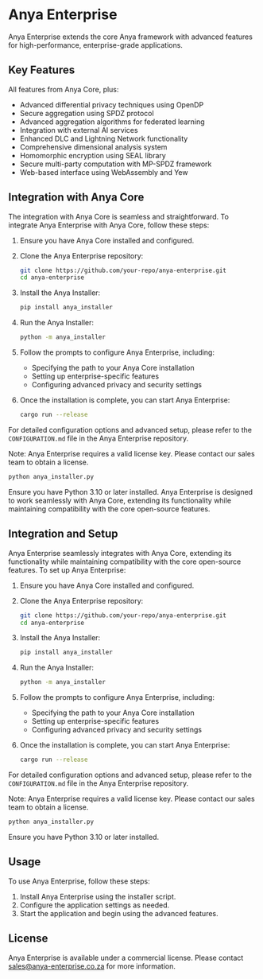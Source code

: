 # Anya Enterprise

Anya Enterprise extends the core Anya framework with advanced features for high-performance, enterprise-grade applications.

## Key Features

All features from Anya Core, plus:

- Advanced differential privacy techniques using OpenDP
- Secure aggregation using SPDZ protocol
- Advanced aggregation algorithms for federated learning
- Integration with external AI services
- Enhanced DLC and Lightning Network functionality
- Comprehensive dimensional analysis system
- Homomorphic encryption using SEAL library
- Secure multi-party computation with MP-SPDZ framework
- Web-based interface using WebAssembly and Yew

## Integration with Anya Core

The integration with Anya Core is seamless and straightforward. To integrate Anya Enterprise with Anya Core, follow these steps:

1. Ensure you have Anya Core installed and configured.

2. Clone the Anya Enterprise repository:

   ```bash
   git clone https://github.com/your-repo/anya-enterprise.git
   cd anya-enterprise
   ```

3. Install the Anya Installer:

   ```bash
   pip install anya_installer
   ```

4. Run the Anya Installer:

   ```bash
   python -m anya_installer
   ```

5. Follow the prompts to configure Anya Enterprise, including:
   - Specifying the path to your Anya Core installation
   - Setting up enterprise-specific features
   - Configuring advanced privacy and security settings

6. Once the installation is complete, you can start Anya Enterprise:

   ```bash
   cargo run --release
   ```

For detailed configuration options and advanced setup, please refer to the `CONFIGURATION.md` file in the Anya Enterprise repository.

Note: Anya Enterprise requires a valid license key. Please contact our sales team to obtain a license.

```bash
python anya_installer.py
```

Ensure you have Python 3.10 or later installed.
Anya Enterprise is designed to work seamlessly with Anya Core, extending its functionality while maintaining compatibility with the core open-source features.

## Integration and Setup

Anya Enterprise seamlessly integrates with Anya Core, extending its functionality while maintaining compatibility with the core open-source features. To set up Anya Enterprise:

1. Ensure you have Anya Core installed and configured.

2. Clone the Anya Enterprise repository:

   ```bash
   git clone https://github.com/your-repo/anya-enterprise.git
   cd anya-enterprise
   ```

3. Install the Anya Installer:

   ```bash
   pip install anya_installer
   ```

4. Run the Anya Installer:

   ```bash
   python -m anya_installer
   ```

5. Follow the prompts to configure Anya Enterprise, including:
   - Specifying the path to your Anya Core installation
   - Setting up enterprise-specific features
   - Configuring advanced privacy and security settings

6. Once the installation is complete, you can start Anya Enterprise:

   ```bash
   cargo run --release
   ```

For detailed configuration options and advanced setup, please refer to the `CONFIGURATION.md` file in the Anya Enterprise repository.

Note: Anya Enterprise requires a valid license key. Please contact our sales team to obtain a license.

```bash
python anya_installer.py
```

Ensure you have Python 3.10 or later installed.

## Usage

To use Anya Enterprise, follow these steps:

1. Install Anya Enterprise using the installer script.
2. Configure the application settings as needed.
3. Start the application and begin using the advanced features.

## License

Anya Enterprise is available under a commercial license. Please contact [sales@anya-enterprise.co.za](mailto:sales@anya-enterprise.co.za) for more information.
